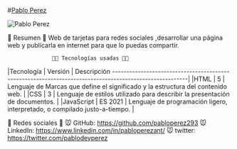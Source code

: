 #[Pablo Perez ](https://project03card.netlify.app/)

![Pablo Perez ]([##](https://i.postimg.cc/sgKR3cV1/card.png))

📜 Resumen 📜
Web de tarjetas para redes sociales ,desarrollar una página web y publícarla en internet para que lo puedas compartir.

                  👨‍💻 Tecnologías usadas 👨‍💻

|Tecnología	| Versión	| Descripción
--------------------------------------------------------------------------------------------------------|
|HTML	      |     5     | Lenguaje de Marcas que define el significado y la estructura del contenido web. |
|CSS	      |     3     | Lenguaje de estilos utilizado para describir la presentación de documentos.     |
|JavaScript	| ES 2021	  | Lenguaje de programación ligero, interpretado, o compilado justo-a-tiempo.      |

🤗 Redes sociales 🤗
🐭 GitHub: https://github.com/pabloperez293 
🐭 LinkedIn: https://www.linkedin.com/in/pabloperezant/ 
🐭 twitter: https://twitter.com/pablodevperez
